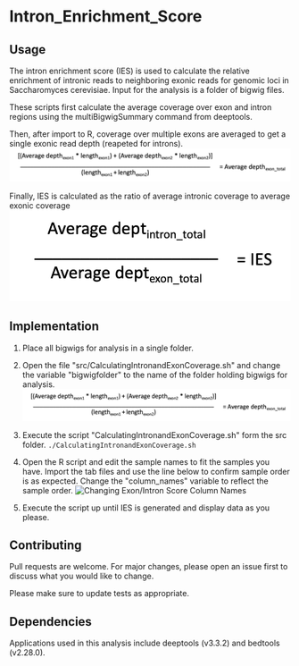 # Intron_Enrichment_Score

## Usage 
The intron enrichment score (IES) is used to calculate the relative enrichment of intronic reads to neighboring exonic reads for genomic loci in Saccharomyces cerevisiae. 
Input for the analysis is a folder of bigwig files. 

These scripts first calculate the average coverage over exon and intron regions using the multiBigwigSummary command from deeptools. 

Then, after import to R, coverage over multiple exons are averaged to get a single exonic read depth (reapeted for introns).
![Calculation of Exonic Coverage](READMEimgs/CalculatingExonicCoverage.png)

Finally, IES is calculated as the ratio of average intronic coverage to average exonic coverage 
![Calculation of Exonic Coverage](READMEimgs/CalculatingIES.png)


## Implementation 
1. Place all bigwigs for analysis in a single folder.

2. Open the file "src/CalculatingIntronandExonCoverage.sh" and change the variable "bigwigfolder" to the name of the folder holding bigwigs for analysis.
![bigwigfolder Variable](READMEimgs/CalculatingExonicCoverage.png)

3. Execute the script "CalculatingIntronandExonCoverage.sh" form the src folder.
```./CalculatingIntronandExonCoverage.sh```

4. Open the R script and edit the sample names to fit the samples you have. Import the tab files and use the line below to confirm sample order is as expected. Change the "column_names" variable to reflect the sample order. 
![Changing Exon/Intron Score Column Names](READMEimgs/ChangeExonScoreSampleNames.png)

5. Execute the script up until IES is generated and display data as you please. 


## Contributing
Pull requests are welcome. For major changes, please open an issue first to discuss what you would like to change.

Please make sure to update tests as appropriate.


## Dependencies
Applications used in this analysis include deeptools (v3.3.2) and bedtools (v2.28.0). 
